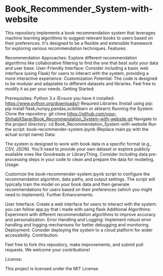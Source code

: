 # Book_Recommender_System-with-website
This repository implements a book recommendation system that leverages machine learning algorithms to suggest relevant books to users based on their preferences. It's designed to be a flexible and extensible framework for exploring various recommendation techniques.
Features:

Recommendation Approaches: Explore different recommendation algorithms like collaborative filtering to find the one that best suits your data and user base.
User-Friendly Interface: Consider including a basic web interface (using Flask) for users to interact with the system, providing a more interactive experience.
Customization Potential: The code is designed to be modular and adaptable to different datasets and libraries. Feel free to modify it as per your needs.
Getting Started:

Prerequisites:
Python 3.x (Ensure you have it installed: https://www.python.org/downloads/)
Required Libraries (Install using pip: pip install flask,numpy,pandas,scikitlearn or sklearn)
Running the System:
Clone the repository: git clone https://github.com/your-ShihabXSarar/Book_Recommendation_System-with-website.git
Navigate to the project directory: cd Book_Recommendation_System-with-website
Run the script: book-recommender-system.ipynb (Replace main.py with the actual script name)
Data:

The system is designed to work with book data in a specific format (e.g., CSV, JSON). You'll need to provide your own dataset or explore publicly available ones like Goodreads or LibraryThing.
Consider including data pre-processing steps in your code to clean and prepare the data for modeling.
Usage:

Customize the book-recommender-system.ipynb script to configure the recommendation algorithm, data paths, and output settings.
The script will typically train the model on your book data and then generate recommendations for users based on their preferences (which you might need to implement).
Further Enhancements:

User Interface: Create a web interface for users to interact with the system. you can follow app.py that i made with using flask
Additional Algorithms: Experiment with different recommendation algorithms to improve accuracy and personalization.
Error Handling and Logging: Implement robust error handling and logging mechanisms for better debugging and monitoring.
Deployment: Consider deploying the system to a cloud platform for wider accessibility.
Contribution:

Feel free to fork this repository, make improvements, and submit pull requests. We welcome your contributions!

License:

This project is licensed under the MIT License.
